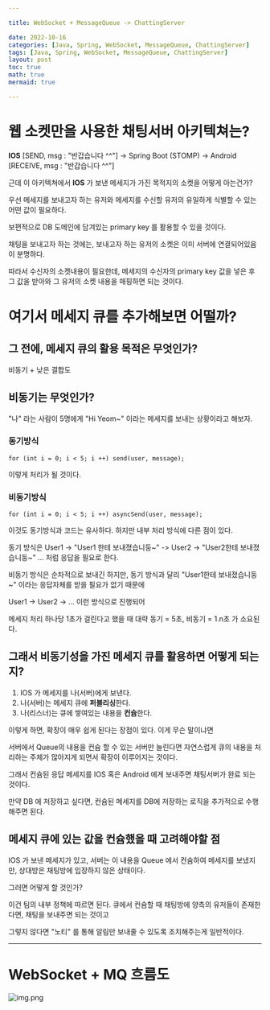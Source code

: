 ```yaml
---

title: WebSocket + MessageQueue -> ChattingServer

date: 2022-10-16
categories: [Java, Spring, WebSocket, MessageQueue, ChattingServer]
tags: [Java, Spring, WebSocket, MessageQueue, ChattingServer]
layout: post
toc: true
math: true
mermaid: true

---
```


# 웹 소켓만을 사용한 채팅서버 아키텍쳐는?

**IOS** [SEND, msg : "반갑습니다 ^^"] -> Spring Boot (STOMP) -> Android [RECEIVE, msg : "반갑습니다 ^^"]

근데 이 아키텍쳐에서 **IOS** 가 보낸 메세지가 가진 목적지의 소켓을 어떻게 아는건가?

우선 메세지를 보내고자 하는 유저와 메세지를 수신할 유저의 유일하게 식별할 수 있는 어떤 값이 필요하다.

보편적으로 DB 도메인에 담겨있는 primary key 를 활용할 수 있을 것이다.

채팅을 보내고자 하는 것에는, 보내고자 하는 유저의 소켓은 이미 서버에 연결되어있음이 분명하다.

따라서 수신자의 소켓내용이 필요한데, 메세지의 수신자의 primary key 값을 넣은 후 그 값을 받아와 그 유저의 소켓 내용을 매핑하면 되는 것이다.

# 여기서 메세지 큐를 추가해보면 어떨까?

## 그 전에, 메세지 큐의 활용 목적은 무엇인가?

비동기 + 낮은 결합도

## 비동기는 무엇인가?

"나" 라는 사람이 5명에게 "Hi Yeom~" 이라는 메세지를 보내는 상황이라고 해보자.

### 동기방식

    for (int i = 0; i < 5; i ++) send(user, message);

이렇게 처리가 될 것이다.


### 비동기방식

    for (int i = 0; i < 5; i ++) asyncSend(user, message);

이것도 동기방식과 코드는 유사하다. 하지만 내부 처리 방식에 다른 점이 있다.

동기 방식은 User1 -> "User1 한테 보내졌습니둥~" -> User2 -> "User2한테 보내졌습니둥~" ... 처럼 응답을 필요로 한다.

비동기 방식은 순차적으로 보내긴 하지만, 동기 방식과 달리 "User1한테 보내졌습니둥~" 이라는 응답자체를 받을 필요가 없기 때문에

User1 -> User2 -> ... 이런 방식으로 진행되어

메세지 처리 하나당 1초가 걸린다고 했을 때 대략 동기 = 5초, 비동기 = 1.n초 가 소요된다.

## 그래서 비동기성을 가진 메세지 큐를 활용하면 어떻게 되는지?

1. IOS 가 메세지를 나(서버)에게 보낸다.
2. 나(서버)는 메세지 큐에 **퍼블리싱**한다.
3. 나(리스너)는 큐에 쌓여있는 내용을 **컨슘**한다.

이렇게 하면, 확장이 매우 쉽게 된다는 장점이 있다. 이게 무슨 말이냐면

서버에서 Queue의 내용을 컨슘 할 수 있는 서버만 늘린다면 자연스럽게 큐의 내용을 처리하는 주체가 많아지게 되면서 확장이 이루어지는 것이다.

그래서 컨슘된 응답 메세지를 IOS 혹은 Android 에게 보내주면 채팅서버가 완료 되는 것이다.

만약 DB 에 저장하고 싶다면, 컨슘된 메세지를 DB에 저장하는 로직을 추가적으로 수행해주면 된다.


## 메세지 큐에 있는 값을 컨슘했을 때 고려해야할 점

IOS 가 보낸 메세지가 있고, 서버는 이 내용을 Queue 에서 컨슘하여 메세지를 보냈지만, 상대방은 채팅방에 입장하지 않은 상태이다.

그러면 어떻게 할 것인가?

이건 팀의 내부 정책에 따르면 된다. 큐에서 컨슘할 때 채팅방에 양측의 유저들이 존재한다면, 채팅을 보내주면 되는 것이고

그렇지 않다면 "노티" 를 통해 알림만 보내줄 수 있도록 조치해주는게 일반적이다.

---

# WebSocket + MQ 흐름도

![img.png](https://github.com/K-Diger/K-Diger.github.io/blob/master/blog/image/websocketmessageQ.jpg?raw=true)
